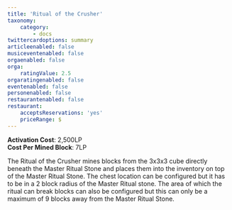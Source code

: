 ```yaml
---
title: 'Ritual of the Crusher'
taxonomy:
    category:
        - docs
twittercardoptions: summary
articleenabled: false
musiceventenabled: false
orgaenabled: false
orga:
    ratingValue: 2.5
orgaratingenabled: false
eventenabled: false
personenabled: false
restaurantenabled: false
restaurant:
    acceptsReservations: 'yes'
    priceRange: $
---
```


**Activation Cost**: 2,500LP  
**Cost Per Mined Block**: 7LP  

The Ritual of the Crusher mines blocks from the 3x3x3 cube directly beneath the Master Ritual Stone and places them into the inventory on top of the Master Ritual Stone. The chest location can be configured but it has to be in a 2 block radius of the Master Ritual stone. The area of which the ritual can break blocks can also be configured but this can only be a maximum of 9 blocks away from the Master Ritual Stone.
